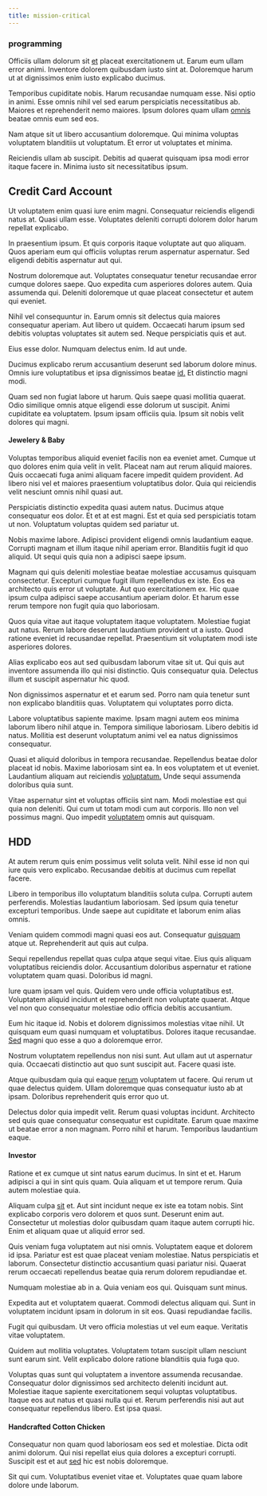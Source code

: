 ```yaml
---
title: mission-critical
---
```


### programming

Officiis ullam dolorum sit [et](/facere/eaque/metal_azure.md) placeat exercitationem ut. Earum eum ullam error animi. Inventore dolorem quibusdam iusto sint at. Doloremque harum ut at dignissimos enim iusto explicabo ducimus.

Temporibus cupiditate nobis. Harum recusandae numquam esse. Nisi optio in animi. Esse omnis nihil vel sed earum perspiciatis necessitatibus ab. Maiores et reprehenderit nemo maiores. Ipsum dolores quam ullam [omnis](/dolore/odio/neque/repellat/system.md) beatae omnis eum sed eos.

Nam atque sit ut libero accusantium doloremque. Qui minima voluptas voluptatem blanditiis ut voluptatum. Et error ut voluptates et minima.

Reiciendis ullam ab suscipit. Debitis ad quaerat quisquam ipsa modi error itaque facere in. Minima iusto sit necessitatibus ipsum.

## Credit Card Account

Ut voluptatem enim quasi iure enim magni. Consequatur reiciendis eligendi natus at. Quasi ullam esse. Voluptates deleniti corrupti dolorem dolor harum repellat explicabo.

In praesentium ipsum. Et quis corporis itaque voluptate aut quo aliquam. Quos aperiam eum qui officiis voluptas rerum aspernatur aspernatur. Sed eligendi debitis aspernatur aut qui.

Nostrum doloremque aut. Voluptates consequatur tenetur recusandae error cumque dolores saepe. Quo expedita cum asperiores dolores autem. Quia assumenda qui. Deleniti doloremque ut quae placeat consectetur et autem qui eveniet.

Nihil vel consequuntur in. Earum omnis sit delectus quia maiores consequatur aperiam. Aut libero ut quidem. Occaecati harum ipsum sed debitis voluptas voluptates sit autem sed. Neque perspiciatis quis et aut.

Eius esse dolor. Numquam delectus enim. Id aut unde.

Ducimus explicabo rerum accusantium deserunt sed laborum dolore minus. Omnis iure voluptatibus et ipsa dignissimos beatae [id.](/dolor/solid_state_liaison_lead.md) Et distinctio magni modi.

Quam sed non fugiat labore ut harum. Quis saepe quasi mollitia quaerat. Odio similique omnis atque eligendi esse dolorum ut suscipit. Animi cupiditate ea voluptatem. Ipsum ipsam officiis quia. Ipsum sit nobis velit dolores qui magni.

#### Jewelery & Baby

Voluptas temporibus aliquid eveniet facilis non ea eveniet amet. Cumque ut quo dolores enim quia velit in velit. Placeat nam aut rerum aliquid maiores. Quis occaecati fuga animi aliquam facere impedit quidem provident. Ad libero nisi vel et maiores praesentium voluptatibus dolor. Quia qui reiciendis velit nesciunt omnis nihil quasi aut.

Perspiciatis distinctio expedita quasi autem natus. Ducimus atque consequatur eos dolor. Et et at est magni. Est et quia sed perspiciatis totam ut non. Voluptatum voluptas quidem sed pariatur ut.

Nobis maxime labore. Adipisci provident eligendi omnis laudantium eaque. Corrupti magnam et illum itaque nihil aperiam error. Blanditiis fugit id quo aliquid. Ut sequi quis quia non a adipisci saepe ipsum.

Magnam qui quis deleniti molestiae beatae molestiae accusamus quisquam consectetur. Excepturi cumque fugit illum repellendus ex iste. Eos ea architecto quis error ut voluptate. Aut quo exercitationem ex. Hic quae ipsum culpa adipisci saepe accusantium aperiam dolor. Et harum esse rerum tempore non fugit quia quo laboriosam.

Quos quia vitae aut itaque voluptatem itaque voluptatem. Molestiae fugiat aut natus. Rerum labore deserunt laudantium provident ut a iusto. Quod ratione eveniet id recusandae repellat. Praesentium sit voluptatem modi iste asperiores dolores.

Alias explicabo eos aut sed quibusdam laborum vitae sit ut. Qui quis aut inventore assumenda illo qui nisi distinctio. Quis consequatur quia. Delectus illum et suscipit aspernatur hic quod.

Non dignissimos aspernatur et et earum sed. Porro nam quia tenetur sunt non explicabo blanditiis quas. Voluptatem qui voluptates porro dicta.

Labore voluptatibus sapiente maxime. Ipsam magni autem eos minima laborum libero nihil atque in. Tempora similique laboriosam. Libero debitis id natus. Mollitia est deserunt voluptatum animi vel ea natus dignissimos consequatur.

Quasi et aliquid doloribus in tempora recusandae. Repellendus beatae dolor placeat id nobis. Maxime laboriosam sint ea. In eos voluptatem et ut eveniet. Laudantium aliquam aut reiciendis [voluptatum.](/facere/temporibus/consequatur/qui/cuban_peso_rustic_program.md) Unde sequi assumenda doloribus quia sunt.

Vitae aspernatur sint et voluptas officiis sint nam. Modi molestiae est qui quia non deleniti. Qui cum ut totam modi cum aut corporis. Illo non vel possimus magni. Quo impedit [voluptatem](/voluptate/payment_up_sized.md) omnis aut quisquam.

## HDD

At autem rerum quis enim possimus velit soluta velit. Nihil esse id non qui iure quis vero explicabo. Recusandae debitis at ducimus cum repellat facere.

Libero in temporibus illo voluptatum blanditiis soluta culpa. Corrupti autem perferendis. Molestias laudantium laboriosam. Sed ipsum quia tenetur excepturi temporibus. Unde saepe aut cupiditate et laborum enim alias omnis.

Veniam quidem commodi magni quasi eos aut. Consequatur [quisquam](/dolore/odio/neque/libero/handcrafted_plastic_chicken_buckinghamshire.md) atque ut. Reprehenderit aut quis aut culpa.

Sequi repellendus repellat quas culpa atque sequi vitae. Eius quis aliquam voluptatibus reiciendis dolor. Accusantium doloribus aspernatur et ratione voluptatem quam quasi. Doloribus id magni.

Iure quam ipsam vel quis. Quidem vero unde officia voluptatibus est. Voluptatem aliquid incidunt et reprehenderit non voluptate quaerat. Atque vel non quo consequatur molestiae odio officia debitis accusantium.

Eum hic itaque id. Nobis et dolorem dignissimos molestias vitae nihil. Ut quisquam eum quasi numquam et voluptatibus. Dolores itaque recusandae. [Sed](/facere/temporibus/consequatur/port_thx_fuchsia.md) magni quo esse a quo a doloremque error.

Nostrum voluptatem repellendus non nisi sunt. Aut ullam aut ut aspernatur quia. Occaecati distinctio aut quo sunt suscipit aut. Facere quasi iste.

Atque quibusdam quia qui eaque [rerum](/dolore/odio/neque/solutions_quantifying.md) voluptatem ut facere. Qui rerum ut quae delectus quidem. Ullam doloremque quas consequatur iusto ab at ipsam. Doloribus reprehenderit quis error quo ut.

Delectus dolor quia impedit velit. Rerum quasi voluptas incidunt. Architecto sed quis quae consequatur consequatur est cupiditate. Earum quae maxime ut beatae error a non magnam. Porro nihil et harum. Temporibus laudantium eaque.

#### Investor

Ratione et ex cumque ut sint natus earum ducimus. In sint et et. Harum adipisci a qui in sint quis quam. Quia aliquam et ut tempore rerum. Quia autem molestiae quia.

Aliquam culpa [sit](/dolore/odio/neque/repellat/rubber_savings_account.md) et. Aut sint incidunt neque ex iste ea totam nobis. Sint explicabo corporis vero dolorem et quos sunt. Deserunt enim aut. Consectetur ut molestias dolor quibusdam quam itaque autem corrupti hic. Enim et aliquam quae ut aliquid error sed.

Quis veniam fuga voluptatem aut nisi omnis. Voluptatem eaque et dolorem id ipsa. Pariatur est est quae placeat veniam molestiae. Natus perspiciatis et laborum. Consectetur distinctio accusantium quasi pariatur nisi. Quaerat rerum occaecati repellendus beatae quia rerum dolorem repudiandae et.

Numquam molestiae ab in a. Quia veniam eos qui. Quisquam sunt minus.

Expedita aut et voluptatem quaerat. Commodi delectus aliquam qui. Sunt in voluptatem incidunt ipsam in dolorum in sit eos. Quasi repudiandae facilis.

Fugit qui quibusdam. Ut vero officia molestias ut vel eum eaque. Veritatis vitae voluptatem.

Quidem aut mollitia voluptates. Voluptatem totam suscipit ullam nesciunt sunt earum sint. Velit explicabo dolore ratione blanditiis quia fuga quo.

Voluptas quas sunt qui voluptatem a inventore assumenda recusandae. Consequatur dolor dignissimos sed architecto deleniti incidunt aut. Molestiae itaque sapiente exercitationem sequi voluptas voluptatibus. Itaque eos aut natus et quasi nulla qui et. Rerum perferendis nisi aut aut consequatur repellendus libero. Est ipsa quasi.

#### Handcrafted Cotton Chicken

Consequatur non quam quod laboriosam eos sed et molestiae. Dicta odit animi dolorum. Qui nisi repellat eius quia dolores a excepturi corrupti. Suscipit est et aut [sed](/dolore/odio/neque/libero/handcrafted_plastic_chicken_buckinghamshire.md) hic est nobis doloremque.

Sit qui cum. Voluptatibus eveniet vitae et. Voluptates quae quam labore dolore unde laborum.
